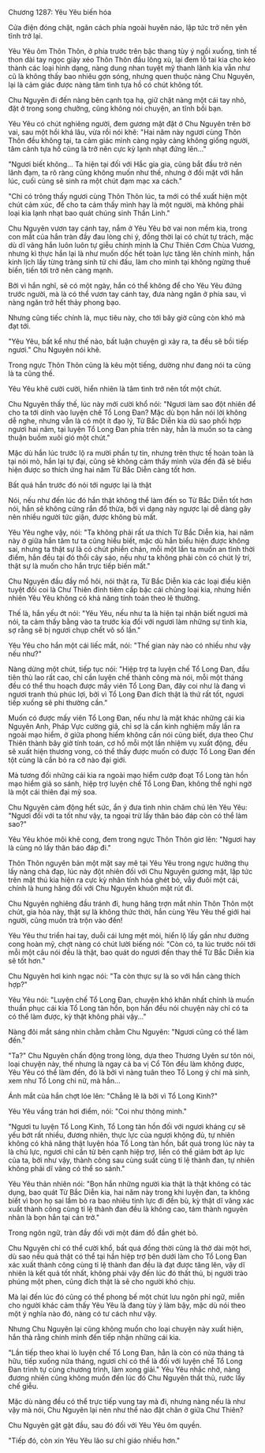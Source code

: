 




Chương 1287: Yêu Yêu biến hóa


Cửa điện đóng chặt, ngăn cách phía ngoài huyên náo, lập tức trở nên yên tĩnh trở lại.

Yêu Yêu ôm Thôn Thôn, ở phía trước trên bậc thang tùy ý ngồi xuống, tinh tế thon dài tay ngọc giày xéo Thôn Thôn đầu lông xù, lại đem lỗ tai kia cho kéo thành các loại hình dạng, nàng dung nhan tuyệt mỹ thanh lãnh kia vẫn như cũ là không thấy bao nhiêu gợn sóng, nhưng quen thuộc nàng Chu Nguyên, lại là cảm giác được nàng tâm tình tựa hồ có chút không tốt.

Chu Nguyên đi đến nàng bên cạnh tọa hạ, giữ chặt nàng một cái tay nhỏ, đặt ở trong song chưởng, cũng không nói chuyện, an tĩnh bồi bạn.

Yêu Yêu có chút nghiêng người, đem gương mặt đặt ở Chu Nguyên trên bờ vai, sau một hồi khá lâu, vừa rồi nói khẽ: "Hai năm này ngươi cùng Thôn Thôn đều không tại, ta cảm giác mình càng ngày càng không giống người, tâm cảnh tựa hồ cũng là trở nên cực kỳ lạnh nhạt đứng lên..."

"Ngươi biết không... Ta hiện tại đối với Hắc gia gia, cũng bắt đầu trở nên lãnh đạm, ta rõ ràng cũng không muốn như thế, nhưng ở đối mặt với hắn lúc, cuối cùng sẽ sinh ra một chút đạm mạc xa cách."

"Chỉ có trông thấy ngươi cùng Thôn Thôn lúc, ta mới có thể xuất hiện một chút cảm xúc, để cho ta cảm thấy mình hay là một người, mà không phải loại kia lạnh nhạt bao quát chúng sinh Thần Linh."

Chu Nguyên vươn tay cánh tay, nắm ở Yêu Yêu bờ vai non mềm kia, trong con mắt của hắn tràn đầy đau lòng chi ý, đồng thời lại có chút tự trách, mặc dù dĩ vãng hắn luôn luôn tự giễu chính mình là Chư Thiên Cơm Chùa Vương, nhưng kì thực hắn lại là như muốn dốc hết toàn lực tăng lên chính mình, hắn kinh lịch lấy từng tràng sinh tử chi đấu, làm cho mình tại không ngừng thuế biến, tiến tới trở nên càng mạnh.

Bởi vì hắn nghĩ, sẽ có một ngày, hắn có thể không để cho Yêu Yêu đứng trước người, mà là có thể vươn tay cánh tay, đưa nàng ngăn ở phía sau, vì nàng ngăn trở hết thảy phong bạo.

Nhưng cũng tiếc chính là, mục tiêu này, cho tới bây giờ cũng còn khó mà đạt tới.

"Yêu Yêu, bất kể như thế nào, bất luận chuyện gì xảy ra, ta đều sẽ bồi tiếp ngươi." Chu Nguyên nói khẽ.

Trong ngực Thôn Thôn cũng là kêu một tiếng, dường như đang nói ta cũng là ta cũng thế.

Yêu Yêu khẽ cười cười, hiển nhiên là tâm tình trở nên tốt một chút.

Chu Nguyên thấy thế, lúc này mới cười khổ nói: "Ngươi làm sao đột nhiên để cho ta tới dính vào luyện chế Tổ Long Đan? Mặc dù bọn hắn nói lời không dễ nghe, nhưng vẫn là có một ít đạo lý, Từ Bắc Diễn kia dù sao phối hợp ngươi hai năm, tại luyện Tổ Long Đan phía trên này, hẳn là muốn so ta càng thuận buồm xuôi gió một chút."

Mặc dù hắn lúc trước lộ ra mười phần tự tin, nhưng trên thực tế hoàn toàn là tại nói mò, hắn lại tự đại, cũng sẽ không cảm thấy mình vừa đến đã sẽ biểu hiện được so thích ứng hai năm Từ Bắc Diễn càng tốt hơn.

Bất quá hắn trước đó nói tới ngược lại là thật

Nói, nếu như đến lúc đó hắn thật không thể làm đến so Từ Bắc Diễn tốt hơn nói, hắn sẽ không cứng rắn đổ thừa, bởi vì dạng này ngược lại dễ dàng gây nên nhiều người tức giận, được không bù mất.

Yêu Yêu nghe vậy, nói: "Ta không phải rất ưa thích Từ Bắc Diễn kia, hai năm này ở giữa hắn tâm tư ta cũng hiểu biết, mặc dù hắn biểu hiện được không sai, nhưng ta thật sự là có chút phiền chán, mỗi một lần ta muốn an tĩnh thời điểm, hắn đều tại đó thổi cây sáo, nếu như ta không phải còn có chút lý trí, thật sự là muốn cho hắn trực tiếp biến mất."

Chu Nguyên đầu đầy mồ hôi, nói thật ra, Từ Bắc Diễn kia các loại điều kiện tuyệt đối coi là Chư Thiên đỉnh tiêm cấp bậc cái chủng loại kia, nhưng hiển nhiên Yêu Yêu không có khả năng tính toán theo lẽ thường.

Thế là, hắn yếu ớt nói: "Yêu Yêu, nếu như ta là hiện tại nhận biết ngươi mà nói, ta cảm thấy bằng vào ta trước kia đối với ngươi làm những sự tình kia, sợ rằng sẽ bị ngươi chụp chết vô số lần."

Yêu Yêu cho hắn một cái liếc mắt, nói: "Thế gian này nào có nhiều như vậy nếu như?"

Nàng dừng một chút, tiếp tục nói: "Hiệp trợ ta luyện chế Tổ Long Đan, đầu tiên thù lao rất cao, chỉ cần luyện chế thành công mà nói, mỗi một tháng đều có thể thu hoạch được mấy viên Tổ Long Đan, đây coi như là đang vì ngươi tranh thủ phúc lợi, bởi vì Tổ Long Đan đích thật là thứ rất tốt, ngươi tiếp xuống sẽ phi thường cần."

Muốn có được mấy viên Tổ Long Đan, nếu như là mặt khác những cái kia Nguyên Anh, Pháp Vực cường giả, chỉ sợ là cần kinh nghiệm mấy lần ra ngoài mạo hiểm, ở giữa phong hiểm không cần nói cũng biết, dựa theo Chư Thiên thành bây giờ tính toán, cơ hồ mỗi một lần nhiệm vụ xuất động, đều sẽ xuất hiện thương vong, có thể thấy được muốn có được Tổ Long Đan đến tột cùng là cần bỏ ra cỡ nào đại giới.

Mà tương đối những cái kia ra ngoài mạo hiểm cướp đoạt Tổ Long tàn hồn mạo hiểm giả so sánh, hiệp trợ luyện chế Tổ Long Đan, không thể nghi ngờ là một cái thiên đại mỹ soa.

Chu Nguyên cảm động hết sức, ẩn ý đưa tình nhìn chăm chú lên Yêu Yêu: "Ngươi đối với ta tốt như vậy, ta ngoại trừ lấy thân báo đáp còn có thể làm sao?"

Yêu Yêu khóe môi khẽ cong, đem trong ngực Thôn Thôn giơ lên: "Ngươi hay là cùng nó lấy thân báo đáp đi."

Thôn Thôn nguyên bản một mặt say mê tại Yêu Yêu trong ngực hưởng thụ lấy nàng chà đạp, lúc này đột nhiên đối với Chu Nguyên gương mặt, lập tức trên mặt thú kia hiện ra cực kỳ nhân tính hóa ghét bỏ, vẫy đuôi một cái, chính là hung hăng đối với Chu Nguyên khuôn mặt rút đi.

Chu Nguyên nghiêng đầu tránh đi, hung hăng trợn mắt nhìn Thôn Thôn một chút, gia hỏa này, thật sự là không thức thời, hắn cùng Yêu Yêu thế giới hai người, cũng muốn trà trộn vào đến!

Yêu Yêu thư triển hai tay, duỗi cái lưng mệt mỏi, hiển lộ lấy gần như đường cong hoàn mỹ, chợt nàng có chút lười biếng nói: "Còn có, ta lúc trước nói tới mỗi một câu nói đều là thật, bao quát do ngươi đến thay thế Từ Bắc Diễn kia sẽ tốt hơn."

Chu Nguyên hơi kinh ngạc nói: "Ta còn thực sự là so với hắn càng thích hợp?"

Yêu Yêu nói: "Luyện chế Tổ Long Đan, chuyện khó khăn nhất chính là muốn thuần phục cái kia Tổ Long tàn hồn, bọn hắn đều nói chuyện này chỉ có ta có thể làm được, kỳ thật không phải vậy..."

Nàng đôi mắt sáng nhìn chằm chằm Chu Nguyên: "Ngươi cũng có thể làm đến."

"Ta?" Chu Nguyên chấn động trong lòng, dựa theo Thương Uyên sư tôn nói, loại chuyện này, thế nhưng là ngay cả ba vị Cổ Tôn đều làm không được, Yêu Yêu có thể làm đến, đó là bởi vì nàng tuân theo Tổ Long ý chí mà sinh, xem như Tổ Long chi nữ, mà hắn...

Ánh mắt của hắn chợt lóe lên: "Chẳng lẽ là bởi vì Tổ Long Kinh?"

Yêu Yêu vầng trán hơi điểm, nói: "Coi như thông minh."

"Ngươi tu luyện Tổ Long Kinh, Tổ Long tàn hồn đối với ngươi kháng cự sẽ yếu bớt rất nhiều, đương nhiên, thực lực của ngươi không đủ, tự nhiên không có khả năng thật luyện hóa Tổ Long tàn hồn, bất quá trong lúc này ta là chủ lực, ngươi chỉ cần từ bên cạnh hiệp trợ, liền có thể giảm bớt áp lực của ta, bởi như vậy, thành công sau cùng suất cùng tỉ lệ thành đan, tự nhiên không phải dĩ vãng có thể so sánh."

Yêu Yêu thản nhiên nói: "Bọn hắn những người kia thật là thật không có tác dụng, bao quát Từ Bắc Diễn kia, hai năm này trong khi luyện đan, ta không biết vì bọn họ sai lầm bỏ ra bao nhiêu tinh lực đi đền bù, kỳ thật dĩ vãng xác xuất thành công cùng tỉ lệ thành đan đều là không cao, tám thành nguyên nhân là bọn hắn tại cản trở."

Trong ngôn ngữ, tràn đầy đối với một đám đồ đần ghét bỏ.

Chu Nguyên chỉ có thể cười khổ, bất quá đồng thời cũng là thở dài một hơi, dù sao nếu quả thật có thể tại hắn hiệp trợ bên dưới làm cho Tổ Long Đan xác xuất thành công cùng tỉ lệ thành đan đều là đạt được tăng lên, vậy dĩ nhiên là kết quả tốt nhất, không phải vậy đến lúc đó thất thủ, bị người trào phúng một phen, cũng đích thật là sẽ cho người khó chịu.

Mà lại đến lúc đó cũng có thể phong bế một chút lưu ngôn phỉ ngữ, miễn cho người khác cảm thấy Yêu Yêu là đang tùy ý làm bậy, mặc dù nói theo một ý nghĩa nào đó, nàng có tư cách như vậy.

Nhưng Chu Nguyên lại cũng không muốn cho loại chuyện này xuất hiện, hắn thà rằng chính mình đến tiếp nhận những cái kia.

"Lần tiếp theo khai lò luyện chế Tổ Long Đan, hẳn là còn có nửa tháng tả hữu, tiếp xuống nửa tháng, ngươi chỉ có thể là đối với luyện chế Tổ Long Đan trình tự cùng chương trình, làm xong giải." Yêu Yêu nhắc nhở, nàng đương nhiên cũng không muốn đến lúc đó Chu Nguyên thất thủ, rước lấy chế giễu.

Mặc dù nàng đều có thể trực tiếp vung tay mà đi, nhưng nàng nếu là như vậy mà nói, Chu Nguyên lại nên như thế nào đặt chân ở giữa Chư Thiên?

Chu Nguyên gật gật đầu, sau đó đối với Yêu Yêu ôm quyền.

"Tiếp đó, còn xin Yêu Yêu lão sư chỉ giáo nhiều hơn."




